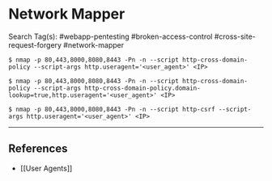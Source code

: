 # Network Mapper

Search Tag(s): #webapp-pentesting #broken-access-control #cross-site-request-forgery #network-mapper

```
$ nmap -p 80,443,8000,8080,8443 -Pn -n --script http-cross-domain-policy --script-args http.useragent='<user_agent>' <IP>

$ nmap -p 80,443,8000,8080,8443 -Pn -n --script http-cross-domain-policy --script-args http-cross-domain-policy.domain-lookup=true,http.useragent='<user_agent>' <IP>
```

```
$ nmap -p 80,443,8000,8080,8443 -Pn -n --script http-csrf --script-args http.useragent='<user_agent>' <IP>
```

---
## References

- [[User Agents]]